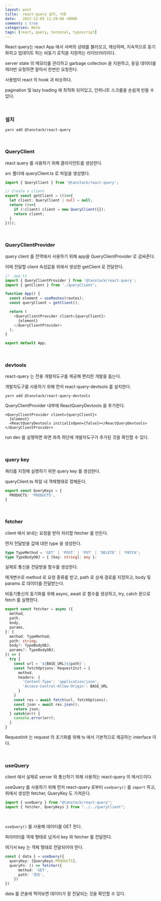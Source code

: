 ```yaml
---
layout: post
title:  react-query 설치, 사용
date:   2022-12-05 11:29:09 +0900
comments : true
categories: Note
tags: [react, query, terminal, typescript]
---
```


React query는 react App 에서 서버의 상태를 불러오고, 캐싱하며, 지속적으로 동기화하고 업데이트 하는 비동기 로직을 지원하는 라이브러리이다.

server state 의 메모리를 관리하고 garbage collection 을 지원하고, 동일 데이터를 여러번 요청하면 알아서 한번만 요청한다.

사용법이 react 의 hook 과 비슷하다.

pagination 및 lazy loading 에 최적화 되어있고, 인피니트 스크롤을 손쉽게 만들 수 있다.

<br>

### 설치

```terminal
yarn add @tanstack/react-query
```

<br>

### QueryClient

react query 를 사용하기 위해 클라이언트를 생성한다.

src 폴더에 queryClient.ts 로 파일을 생성했다.

```typescript
import { QueryClient } from '@tanstack/react-query';

// Create a client
export const getClient = (()=>{
  let client: QueryClient | null = null;
  return ()=>{
    if (!client) client = new QueryClient({});
    return client;
  }
})();
```

<br>

### QueryClientProvider

query client 를 전역에서 사용하기 위해 app을 QueryClientProvider 로 감싸준다.

이때 전달할 client 속성값을 위에서 생성한 getClient 로 전달한다.

```typescript
// _app.ts
import { QueryClientProvider } from '@tanstack/react-query';
import { getClient } from './queryClient';

function App() {
  const element = useRoutes(routes);
  const queryClient = getClient();

  return (
    <QueryClientProvider client={queryClient}>
      {element}
    </QueryClientProvider>
  );
}

export default App;
```

<br>

### devtools

react-query 는 전용 개발자도구를 제공해 편리한 개발을 돕는다.

개발자도구를 사용하기 위해 먼저 react-query-devtools 를 설치한다.

```terminal
yarn add @tanstack/react-query-devtools
```

QueryClientProvider 내부에 ReactQueryDevtools 을 추가한다.

```tsx
<QueryClientProvider client={queryClient}>
  {element}
  <ReactQueryDevtools initialIsOpen={false}></ReactQueryDevtools>
</QueryClientProvider>
```

run dev 를 실행하면 화면 좌측 하단에 개발자도구가 추가된 것을 확인할 수 있다.

<br>

### query key

쿼리를 지정해 실행하기 위한 query key 를 생성한다.

queryClient.ts 파일 내 객체형태로 정해둔다.

```typescript
export const QueryKeys = {
  PRODUCTS: 'PRODUCTS',
}
```

<br>

### fetcher

client 에서 보내는 요청을 받아 처리할 fetcher 를 만든다.

먼저 전달받을 값에 대한 type 을 생성한다.

```typescript
type TypeMethod = 'GET' | 'POST' | 'PUT' | 'DELETE' | 'PATCH';
type TypeBodyOBJ = { [key: string]: any };
```

실제로 통신을 전달받을 함수를 생성한다.

매개변수로 method 로 요청 종류를 받고, path 로 상세 경로를 지정하고, body 및 params 로 데이터를 전달받는다.

비동기통신의 동기화를 위해 async, await 로 함수를 생성하고, try, catch 문으로 fetch 를 실행한다.

```typescript
export const fetcher = async ({
  method,
  path,
  body,
  params,
}: {
  method: TypeMethod;
  path: string;
  body?: TypeBodyOBJ;
  params?: TypeBodyOBJ;
}) => {
  try {
    const url = `${BASE_URL}${path}`;
    const fetchOptions: RequestInit = {
      method,
      headers: {
        'Content-Type': 'application/json',
        'Access-Control-Allow-Origin': BASE_URL
      }
    }
    const res = await fetch(url, fetchOptions);
    const json = await res.json();
    return json;
  } catch(err) {
    console.error(err);
  }
}
```

RequestInit 는 request 의 초기화를 위해 ts 에서 기본적으로 제공하는 interface 이다.

<br>

### useQuery

client 에서 실제로 server 와 통신하기 위해 사용하는 react-query 의 메서드이다.

useQuery 를 사용하기 위해 먼저 react-query 로부터 `useQuery()` 를 `import` 하고, 위에서 생성한 fetcher, QueryKey 도 가져온다.

```typescript
import { useQuery } from "@tanstack/react-query";
import { fetcher, QueryKeys } from "../../queryClient";
```

<br>

`useQuery()` 를 사용해 데이터를 GET 한다.

파라미터를 객체 형태로 넘겨서 key 와 fetcher 를 전달한다.

여기서 key 는 객체 형태로 전달되어야 한다.

```typescript
const { data } = useQuery({
  queryKey: [QueryKeys.PRODUCTS], 
  queryFn: () => fetcher({
      method: 'GET',
      path: '경로',
    })
})
```

data 를 콘솔에 찍어보면 데이터가 잘 전달되는 것을 확인할 수 있다.

<br>
